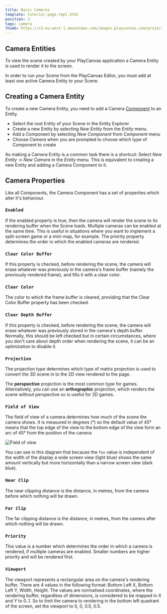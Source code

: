 ```yaml
---
title: Basic Cameras
template: tutorial-page.tmpl.html
position: 3
tags: camera
thumb: https://s3-eu-west-1.amazonaws.com/images.playcanvas.com/projects/12/186/KM6GIE-image-75.jpg
---
```


## Camera Entities

To view the scene created by your PlayCanvas application a Camera Entity is used to render it to the screen.

In order to run your Scene from the PlayCanvas Editor, you must add at least one active Camera Entity to your Scene.

## Creating a Camera Entity

To create a new Camera Entity, you need to add a Camera [Component][1] to an Entity.

* Select the root Entity of your Scene in the Entity Explorer
* Create a new Entity by selecting *New Entity* from the *Entity* menu.
* Add a Component by selecting *New Component* from *Component* menu
* Choose *Camera* when you are prompted to choose which type of Component to create

As making a Camera Entity is a common task there is a shortcut: Select *New Entity* -> *New Camera* in the *Entity* menu.
This is equivalent to creating a new Entity and adding a Camera Component to it.

## Camera Properties

Like all Components, the Camera Component has a set of properties which alter it's behaviour.

### `Enabled`

If the enabled property is true, then the camera will render the scene to its rendering buffer when the Scene loads. Multiple cameras can be enabled at the same time. This is useful in situations where you want to implement a split-screen game or a mini-map, for example. The priority property determines the order in which the enabled cameras are rendered.

### `Clear Color Buffer`

If this property is checked, before rendering the scene, the camera will erase whatever was previously in the camera's frame buffer (namely the previously rendered frame), and fills it with a clear color.

### `Clear Color`

The color to which the frame buffer is cleared, providing that the Clear Color Buffer property has been checked.

### `Clear Depth Buffer`

If this property is checked, before rendering the scene, the camera will erase whatever was previously stored in the camera's depth buffer. Normally, this should be left checked but in certain circumstances, where you don't care about depth order when rendering the scene, it can be an optimization to disable it.

### `Projection`

The projection type determines which type of matrix projection is used to convert the 3D scene in to the 2D view rendered to the page.

The **perspective** projection is the most common type for games. Alternatively, you can use an **orthographic** projection, which renders the scene without perspective so is useful for 2D games.

### `Field of View`

The field of view of a camera determines how much of the scene the camera shows. It is measured in degrees (&deg;) so the default value of 45&deg; means that the top edge of the view to the bottom edge of the view form an arc of 45&deg; from the position of the camera

![Field of view][2]

You can see in this diagram that because the `fov` value is independent of the width of the display a wide screen view (light blue) shows the same amount vertically but more horizontally than a narrow screen view (dark blue).

### `Near Clip`

The near clipping distance is the distance, in metres, from the camera before which nothing will be drawn.

### `Far Clip`

The far clipping distance is the distance, in metres, from the camera after which nothing will be drawn.

### `Priority`

This value is a number which determines the order in which a camera is rendered, if multiple cameras are enabled. Smaller numbers are higher priority and will be rendered first.

### `Viewport`

The viewport represents a rectangular area on the camera's rendering buffer. There are 4 values in the following format: Bottom Left X, Bottom Left Y, Width, Height. The values are normalised coordinates, where the rendering buffer, regardless of dimensions, is considered to be mapped in X and Y to 0..1. So to limit the camera to rendering in the bottom left quadrant of the screen, set the viewport to 0, 0, 0.5, 0.5.

[1]: /user-manual/glossary#component
[2]: /images/platform/field_of_view.png
